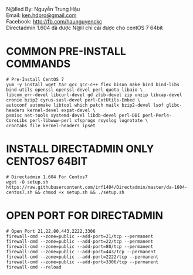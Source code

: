 N@lled By: Nguyễn Trung Hậu<br>
Email: ken.hdpro@gmail.com<br>
Facebook: http://fb.com/haunguyenckc<br>
Directadmin 1.604 đã được N@ll chỉ cài được cho centOS 7 64bit

# COMMON PRE-INSTALL COMMANDS
```
# Pre-Install CentOS 7
yum -y install wget tar gcc gcc-c++ flex bison make bind bind-libs bind-utils openssl openssl-devel perl quota libaio \
libcom_err-devel libcurl-devel gd zlib-devel zip unzip libcap-devel cronie bzip2 cyrus-sasl-devel perl-ExtUtils-Embed \
autoconf automake libtool which patch mailx bzip2-devel lsof glibc-headers kernel-devel expat-devel \
psmisc net-tools systemd-devel libdb-devel perl-DBI perl-Perl4-CoreLibs perl-libwww-perl xfsprogs rsyslog logrotate \
crontabs file kernel-headers ipset

```

# INSTALL DIRECTADMIN ONLY CENTOS7 64BIT
```
# Directadmin 1.604 For Centos7
wget -O setup.sh https://raw.githubusercontent.com/irf1404/Directadmin/master/da-1604-centos7.sh && chmod +x setup.sh && ./setup.sh

```


# OPEN PORT FOR DIRECTADMIN
```
# Open Port 21,22,80,443,2222,3306
firewall-cmd --zone=public --add-port=21/tcp --permanent
firewall-cmd --zone=public --add-port=22/tcp --permanent
firewall-cmd --zone=public --add-port=80/tcp --permanent
firewall-cmd --zone=public --add-port=443/tcp --permanent
firewall-cmd --zone=public --add-port=2222/tcp --permanent
firewall-cmd --zone=public --add-port=3306/tcp --permanent
firewall-cmd --reload

```
